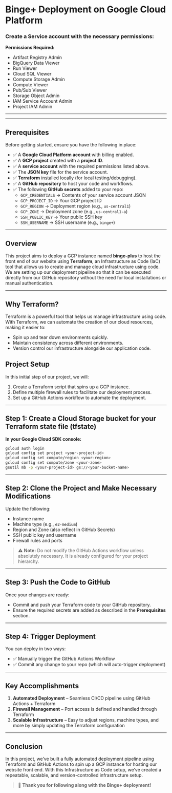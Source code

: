 # Binge+ Deployment on Google Cloud Platform


### Create a Service account with the necessary permissions:  
**Permissions Required:**  
- Artifact Registry Admin  
- BigQuery Data Viewer  
- Run Viewer  
- Cloud SQL Viewer  
- Compute Storage Admin  
- Compute Viewer  
- Pub/Sub Viewer  
- Storage Object Admin  
- IAM Service Account Admin
- Project IAM Admin
  
---

---

## Prerequisites

Before getting started, ensure you have the following in place:

- ✅ A **Google Cloud Platform account** with billing enabled.
- ✅ A **GCP project** created with a **project ID**.
- ✅ A **service account** with the required permissions listed above.
- ✅ The **JSON key** file for the service account.
- ✅ **Terraform** installed locally (for local testing/debugging).
- ✅ A **GitHub repository** to host your code and workflows.
- ✅ The following **GitHub secrets** added to your repo:
  - `GCP_CREDENTIALS` → Contents of your service account JSON
  - `GCP_PROJECT_ID` → Your GCP project ID
  - `GCP_REGION` → Deployment region (e.g., `us-central1`)
  - `GCP_ZONE` → Deployment zone (e.g., `us-central1-a`)
  - `SSH_PUBLIC_KEY` → Your public SSH key
  - `SSH_USERNAME` → SSH username (e.g., `binge+`)

---


## Overview

This project aims to deploy a GCP instance named **binge-plus** to host the front end of our website using **Terraform**, an Infrastructure as Code (IaC) tool that allows us to create and manage cloud infrastructure using code. We are setting up our deployment pipeline so that it can be executed directly from our GitHub repository without the need for local installations or manual authentication.

---

## Why Terraform?

Terraform is a powerful tool that helps us manage infrastructure using code. With Terraform, we can automate the creation of our cloud resources, making it easier to:

- Spin up and tear down environments quickly.  
- Maintain consistency across different environments.  
- Version control our infrastructure alongside our application code.

## Project Setup

In this initial step of our project, we will:

1. Create a Terraform script that spins up a GCP instance.  
2. Define multiple firewall rules to facilitate our deployment process.  
3. Set up a GitHub Actions workflow to automate the deployment.

---

## Step 1: Create a Cloud Storage bucket for your Terraform state file (tfstate)

**In your Google Cloud SDK console:**

```bash
gcloud auth login
gcloud config set project <your-project-id>
gcloud config set compute/region <your-region>
gcloud config set compute/zone <your-zone>
gsutil mb -p <your-project-id> gs://<your-bucket-name>
```

---

## Step 2: Clone the Project and Make Necessary Modifications

Update the following:

- Instance name  
- Machine type (e.g., `e2-medium`)  
- Region and Zone (also reflect in GitHub Secrets)  
- SSH public key and username  
- Firewall rules and ports

> ⚠️ **Note:** Do not modify the GitHub Actions workflow unless absolutely necessary. It is already configured for your project hierarchy.

---

## Step 3: Push the Code to GitHub

Once your changes are ready:

- Commit and push your Terraform code to your GitHub repository.  
- Ensure the required secrets are added as described in the **Prerequisites** section.

---

## Step 4: Trigger Deployment

You can deploy in two ways:

- ✅ Manually trigger the GitHub Actions Workflow  
- ✅ Commit any change to your repo (which will auto-trigger deployment)

---

## Key Accomplishments

1. **Automated Deployment** – Seamless CI/CD pipeline using GitHub Actions + Terraform  
2. **Firewall Management** – Port access is defined and handled through Terraform  
3. **Scalable Infrastructure** – Easy to adjust regions, machine types, and more by simply updating the Terraform configuration

---

## Conclusion

In this project, we’ve built a fully automated deployment pipeline using Terraform and GitHub Actions to spin up a GCP instance for hosting our website front end. With this Infrastructure as Code setup, we’ve created a repeatable, scalable, and version-controlled infrastructure setup.

> 🎉 **Thank you for following along with the Binge+ deployment!**
